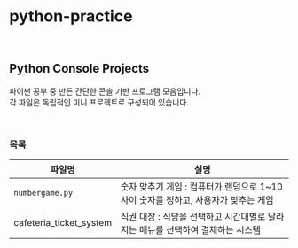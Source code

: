 # python-practice

<br>

## Python Console Projects

파이썬 공부 중 만든 간단한 콘솔 기반 프로그램 모음입니다.  
각 파일은 독립적인 미니 프로젝트로 구성되어 있습니다.

<br>

### 목록

| 파일명 | 설명 |
|--------|------|
| `numbergame.py` | 숫자 맞추기 게임 : 컴퓨터가 랜덤으로 1~10 사이 숫자를 정하고, 사용자가 맞추는 게임 |
| cafeteria_ticket_system | 식권 대장 : 식당을 선택하고 시간대별로 달라지는 메뉴를 선택하여 결제하는 시스템 |
